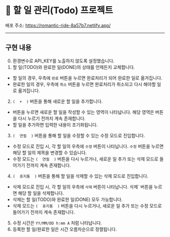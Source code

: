 # 📌 할 일 관리(Todo) 프로젝트

배포 주소: https://romantic-ride-8a57b7.netlify.app/

---

## 구현 내용
0. 환경변수로 API_KEY를 노출하지 않도록 설정했습니다.
1. 할 일(TODO)와 완료한 일(DONE)의 상태를 언제든지 교체합니다.
  * 할 일의 경우, 우측에 `완료` 버튼을 누르면 완료처리가 되어 완료한 일로 옮겨집니다.
  * 완료한 일의 경우, 우측에 `취소` 버튼을 누르면 완료처리가 취소되고 다시 해야할 일로 옮겨집니다.

2. `(  +  )` 버튼을 통해 새로운 할 일을 추가합니다. 
  * 버튼을 누르면 새로운 할 일을 작성할 수 있는 영역이 나타납니다. 해당 영역은 버튼을 다시 누르기 전까지 계속 존재합니다.
  * 할 일을 추가하면 입력한 내용이 초기화됩니다.

3. `(  연필  )` 버튼을 통해 할 일을 수정할 수 있는 수정 모드로 진입합니다.
  * 수정 모드로 진입 시, 각 할 일의 우측에 `수정` 버튼이 나타납니다. `수정` 버튼을 누르면 해당 할 일의 제목을 변경할 수 있습니다.
  * 수정 모드는 `(  연필  )` 버튼을 다시 누르거나, 새로운 일 추가 또는 삭제 모드로 들어가기 전까지 계속 존재합니다.

4. `(  휴지통  )` 버튼을 통해 할 일을 삭제할 수 있는 삭제 모드로 진입합니다.
  * 삭제 모드로 진입 시, 각 할 일의 우측에 `삭제` 버튼이 나타납니다. 삭제` 버튼을 누르면 해당 할 일을 삭제합니다.
  * 삭제는 할 일(TODO)와 완료한 일(DONE) 모두 가능합니다.
  * 삭제 모드는 `(  휴지통  )` 버튼을 다시 누르거나, 새로운 일 추가 또는 수정 모드로 들어가기 전까지 계속 존재합니다.

5. 수정 시간은 `YY/MM/DD h:mm A` 처럼 나타납니다.
6. 등록한 할 일/완료한 일은 시간 오름차순으로 정렬됩니다.
